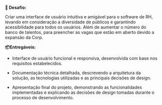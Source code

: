 **💪 Desafio:**

Criar uma interface de usuário intuitiva e amigável para o software de RH, levando em consideração a diversidade de públicos e garantindo acessibilidade para todos os usuários. Além de aumentar o número do banco de talentos, para preencher as vagas que estão em aberto devido a expansão da Corp. 

**📦Entregáveis:**

* Interface de usuário funcional e responsiva, desenvolvida com base nos requisitos estabelecidos.

* Documentação técnica detalhada, descrevendo a arquitetura da solução, as tecnologias utilizadas e as principais decisões de design.

* Apresentação final do projeto, demonstrando as funcionalidades implementadas e explicando as decisões de design tomadas durante o processo de desenvolvimento.
